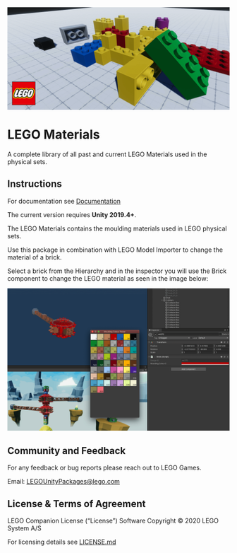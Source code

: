 <img src="Documentation~/images/image-banner.png" align="middle" width="3000"/>

# LEGO Materials

A complete library of all past and current LEGO Materials used in the physical sets.

## Instructions

For documentation see [Documentation](Documentation~/LEGO%20Materials.md)

The current version requires **Unity 2019.4+**.

The LEGO Materials contains the moulding materials used in LEGO physical sets.

Use this package in combination with LEGO Model Importer to change the material of a brick.

Select a brick from the Hierarchy and in the inspector you will use the Brick component to change the LEGO material as seen in the image below:

![LEGO Model Importer Import](Documentation~/images/material.png)

## Community and Feedback

For any feedback or bug reports please reach out to LEGO Games.

Email: [LEGOUnityPackages@lego.com](mailto:LEGOUnityPackages@lego.com)

## License & Terms of Agreement

LEGO Companion License (“License”) Software Copyright © 2020 LEGO System A/S

For licensing details see [LICENSE.md](LICENSE.md)
